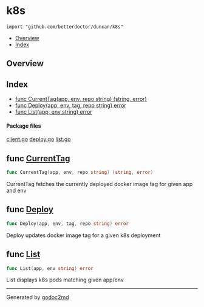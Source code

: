 

# k8s
`import "github.com/betterdoctor/duncan/k8s"`

* [Overview](#pkg-overview)
* [Index](#pkg-index)

## <a name="pkg-overview">Overview</a>



## <a name="pkg-index">Index</a>
* [func CurrentTag(app, env, repo string) (string, error)](#CurrentTag)
* [func Deploy(app, env, tag, repo string) error](#Deploy)
* [func List(app, env string) error](#List)


#### <a name="pkg-files">Package files</a>
[client.go](/src/github.com/betterdoctor/duncan/k8s/client.go) [deploy.go](/src/github.com/betterdoctor/duncan/k8s/deploy.go) [list.go](/src/github.com/betterdoctor/duncan/k8s/list.go) 





## <a name="CurrentTag">func</a> [CurrentTag](/src/target/deploy.go?s=238:292#L4)
``` go
func CurrentTag(app, env, repo string) (string, error)
```
CurrentTag fetches the currently deployed docker image tag for
given app and env



## <a name="Deploy">func</a> [Deploy](/src/target/deploy.go?s=899:944#L27)
``` go
func Deploy(app, env, tag, repo string) error
```
Deploy updates docker image tag for a given k8s deployment



## <a name="List">func</a> [List](/src/target/list.go?s=210:242#L5)
``` go
func List(app, env string) error
```
List displays k8s pods matching given app/env








- - -
Generated by [godoc2md](http://godoc.org/github.com/davecheney/godoc2md)
